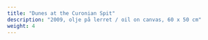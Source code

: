 ```yaml
---
title: "Dunes at the Curonian Spit"
description: "2009, olje på lerret / oil on canvas, 60 x 50 cm"
weight: 4
---
```

